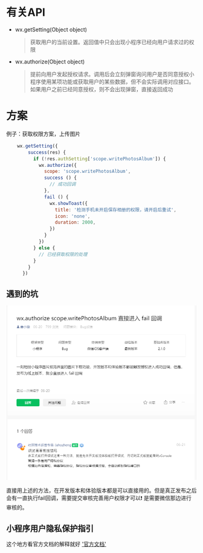 #  有关API
- wx.getSetting(Object object)
    > 获取用户的当前设置。返回值中只会出现小程序已经向用户请求过的权限
- wx.authorize(Object object)
    > 提前向用户发起授权请求。调用后会立刻弹窗询问用户是否同意授权小程序使用某项功能或获取用户的某些数据，但不会实际调用对应接口。如果用户之前已经同意授权，则不会出现弹窗，直接返回成功
# 方案
例子：获取权限方案，上传图片
```javascript
    wx.getSetting({
        success(res) {
          if (!res.authSetting['scope.writePhotosAlbum']) {
            wx.authorize({
              scope: 'scope.writePhotosAlbum',
              success () {
                // 成功回调
              },
              fail () {
                wx.showToast({
                  title: '检测手机未开启保存相册的权限，请开启后重试',
                  icon: 'none',
                  duration: 2000,
                })
              }
            })
          } else {
            // 已经获取权限的处理
          }
        }
      })
```
## 遇到的坑

![Alt text](./img/bug1.png)

直接用上述的方法，在开发版本和体验版本都是可以直接用的。但是真正发布之后会有一直执行fail回调，需要提交审核完善用户权限才可以❗
是需要微信那边进行审核的。


## 小程序用户隐私保护指引

这个地方看官方文档的解释就好
['官方文档'](https://developers.weixin.qq.com/miniprogram/dev/framework/user-privacy/)